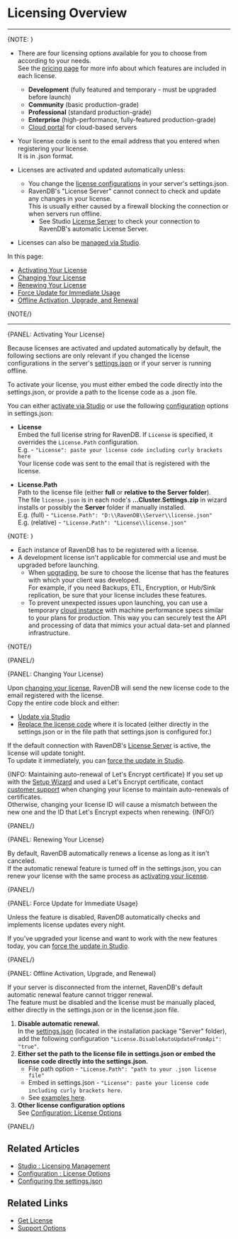 # Licensing Overview
---

{NOTE: }

* There are four licensing options available for you to choose from according to your needs.  
  See the [pricing page](https://ravendb.net/buy) for more info about which features are included in each license.  
   * **Development** (fully featured and temporary - must be upgraded before launch)
   * **Community** (basic production-grade)
   * **Professional** (standard production-grade)
   * **Enterprise** (high-performance, fully-featured production-grade)
   * [Cloud portal](../../../cloud/cloud-overview) for cloud-based servers

* Your license code is sent to the email address that you entered when registering your license.  
  It is in .json format.  

* Licenses are activated and updated automatically unless: 
  * You change the [license configurations](../../../server/configuration/licensing/license-configuration) in your server's settings.json.
  * RavenDB's "License Server" cannot connect to check and update any changes in your license.  
    This is usually either caused by a firewall blocking the connection or when servers run offline.  
    * See Studio [License Server](../../../studio/server/license-management#license-information) to check your connection to
      RavenDB's automatic License Server.

* Licenses can also be [managed via Studio](../../../studio/server/license-management).

In this page:

* [Activating Your License](../../../server/configuration/licensing/licensing-overview#activating-your-license)
* [Changing Your License](../../../server/configuration/licensing/licensing-overview#changing-your-license)
* [Renewing Your License](../../../server/configuration/licensing/licensing-overview#renewing-your-license)
* [Force Update for Immediate Usage](../../../server/configuration/licensing/licensing-overview#force-update-for-immediate-usage)
* [Offline Activation, Upgrade, and Renewal](../../../server/configuration/licensing/licensing-overview#renewing-your-license)

{NOTE/}

---

{PANEL: Activating Your License}

Because licenses are activated and updated automatically by default, the following sections are only relevant if you 
changed the license configurations in the server's [settings.json](../../../server/configuration/configuration-options#json)
or if your server is running offline.

To activate your license, you must either embed the code directly into the settings.json, 
or provide a path to the license code as a .json file.  

You can either [activate via Studio](../../../studio/server/license-management#register-license) or use the following 
[configuration](../../../server/configuration/licensing/license-configuration) options in settings.json:

* **License**  
    Embed the full license string for RavenDB. If `License` is specified, it overrides the `License.Path` configuration.  
    E.g. - `"License": paste your license code including curly brackets here`  
    Your license code was sent to the email that is registered with the license.

* **License.Path**  
    Path to the license file (either **full** or **relative to the Server folder**).  
    The file `license.json` is in each node's **...Cluster.Settings.zip** in wizard installs or possibly the **Server** folder if manually installed.  
    E.g. (full) - `"License.Path": "D:\\RavenDB\\Server\\license.json"`  
    E.g. (relative) - `"License.Path": "License\\license.json"`  

{NOTE: }

* Each instance of RavenDB has to be registered with a license.  
* A development license isn't applicable for commercial use and must be upgraded before launching.  
  * When [upgrading](https://ravendb.net/buy), be sure to choose the license that has the features 
    with which your client was developed.  
    For example, if you need Backups, ETL, Encryption, or Hub/Sink replication, be sure that your license includes these features.
  * To prevent unexpected issues upon launching, you can use a temporary [cloud instance](../../../cloud/cloud-overview#instances-provisioning-and-ravendb-products) 
    with machine performance specs similar to your plans for production. This way you can securely test the API and processing of 
    data that mimics your actual data-set and planned infrastructure.  

{NOTE/}

{PANEL/}

{PANEL: Changing Your License}

Upon [changing your license](https://ravendb.net/buy), RavenDB will send the new license code to the email 
registered with the license.  
Copy the entire code block and either:  

* [Update via Studio](../../../studio/server/license-management#replace-license) 
* [Replace the license code](../../../server/configuration/licensing/licensing-overview#activating-your-license) where it is located (either directly in the settings.json or 
  in the file path that settings.json is configured for.)  

If the default connection with RavenDB's [License Server](../../../studio/server/license-management#license-information) is active, 
the license will update tonight.  
To update it immediately, you can [force the update in Studio](../../../studio/server/license-management#force-update).

{INFO: Maintaining auto-renewal of Let's Encrypt certificate}
If you set up with the [Setup Wizard](../../../start/installation/setup-wizard) and used a Let's Encrypt certificate, 
contact [customer support](https://ravendb.net/contact) when changing your license to maintain auto-renewals 
of certificates.  
Otherwise, changing your license ID will cause a mismatch between the new one and the ID that Let's Encrypt expects when renewing.
{INFO/}

{PANEL/}

{PANEL: Renewing Your License}

By default, RavenDB automatically renews a license as long as it isn't canceled.  
If the automatic renewal feature is turned off in the settings.json, you can renew your license with the same process 
as [activating your license](../../../server/configuration/licensing/licensing-overview#activating-your-license).

{PANEL/}

{PANEL: Force Update for Immediate Usage}

Unless the feature is disabled, RavenDB automatically checks and implements license updates every night.  

If you've upgraded your license and want to work with the new features today, you can 
[force the update in Studio](../../../studio/server/license-management#force-update).

{PANEL/}

{PANEL: Offline Activation, Upgrade, and Renewal}

If your server is disconnected from the internet, RavenDB's default automatic renewal feature cannot trigger renewal.  
The feature must be disabled and the license must be manually placed, either directly in the settings.json 
or in the license.json file.

1. **Disable automatic renewal.**  
   In the [settings.json](../../../server/configuration/configuration-options#json) 
   (located in the installation package "Server" folder), add the following configuration 
   `"License.DisableAutoUpdateFromApi": "true"`.
2. **Either set the path to the license file in settings.json or embed the license code directly into the settings.json.**  
   * File path option - `"License.Path": "path to your .json license file"`
   * Embed in settings.json - `"License": paste your license code including curly brackets here`.
   * See [examples here](../../../server/configuration/licensing/licensing-overview#activating-your-license).
4. **Other license configuration options**  
   See [Configuration: License Options](../../../server/configuration/licensing/license-configuration)

{PANEL/}

## Related Articles

- [Studio : Licensing Management](../../../studio/server/license-management)
- [Configuration : License Options](../../../server/configuration/licensing/license-configuration)
- [Configuring the settings.json](../../../server/configuration/configuration-options#json)


## Related Links

- [Get License](https://ravendb.net/buy)
- [Support Options](https://ravendb.net/support)

